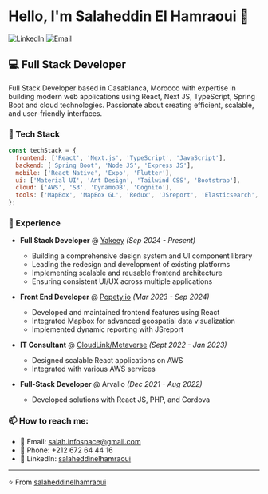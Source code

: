# Hello, I'm Salaheddin El Hamraoui 👋

[![LinkedIn](https://img.shields.io/badge/LinkedIn-salaheddinelhamraoui-blue?style=flat-square&logo=linkedin)](https://www.linkedin.com/in/salaheddinelhamraoui/)
[![Email](https://img.shields.io/badge/Email-salah.infospace%40gmail.com-red?style=flat-square&logo=gmail)](mailto:salah.infospace@gmail.com)

## 💻 Full Stack Developer

Full Stack Developer based in Casablanca, Morocco with expertise in building modern web applications using React, Next JS, TypeScript, Spring Boot and cloud technologies. Passionate about creating efficient, scalable, and user-friendly interfaces.

### 🚀 Tech Stack

```javascript
const techStack = {
  frontend: ['React', 'Next.js', 'TypeScript', 'JavaScript'],
  backend: ['Spring Boot', 'Node JS', 'Express JS'],
  mobile: ['React Native', 'Expo', 'Flutter'],
  ui: ['Material UI', 'Ant Design', 'Tailwind CSS', 'Bootstrap'],
  cloud: ['AWS', 'S3', 'DynamoDB', 'Cognito'],
  tools: ['MapBox', 'MapBox GL', 'Redux', 'JSreport', 'Elasticsearch', 'React Query', 'Zud', 'Storybook', 'Cypress', 'Vitest', 'Leran Mono repos']
};
```

### 🔭 Experience

- **Full Stack Developer** @ [Yakeey](https://yakeey.com) *(Sep 2024 - Present)*
  - Building a comprehensive design system and UI component library
  - Leading the redesign and development of existing platforms
  - Implementing scalable and reusable frontend architecture
  - Ensuring consistent UI/UX across multiple applications

- **Front End Developer** @ [Popety.io](https://popety.io) *(Mar 2023 - Sep 2024)*
  - Developed and maintained frontend features using React
  - Integrated Mapbox for advanced geospatial data visualization
  - Implemented dynamic reporting with JSreport

- **IT Consultant** @ [CloudLink/Metaverse](https://cloudlink.us) *(Sept 2022 - Jan 2023)*
  - Designed scalable React applications on AWS
  - Integrated with various AWS services

- **Full-Stack Developer** @ Arvallo *(Dec 2021 - Aug 2022)*
  - Developed solutions with React JS, PHP, and Cordova

### 📫 How to reach me:

- 📧 Email: salah.infospace@gmail.com
- 📱 Phone: +212 672 64 44 16
- 🔗 LinkedIn: [salaheddinelhamraoui](https://www.linkedin.com/in/salaheddinelhamraoui/)

---

⭐️ From [salaheddinelhamraoui](https://github.com/salaheddinelhamraoui)
